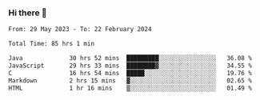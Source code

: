 ### Hi there 👋

<!--START_SECTION:waka-->

```txt
From: 29 May 2023 - To: 22 February 2024

Total Time: 85 hrs 1 min

Java             30 hrs 52 mins  █████████░░░░░░░░░░░░░░░░   36.08 %
JavaScript       29 hrs 33 mins  ████████▓░░░░░░░░░░░░░░░░   34.55 %
C                16 hrs 54 mins  █████░░░░░░░░░░░░░░░░░░░░   19.76 %
Markdown         2 hrs 15 mins   ▓░░░░░░░░░░░░░░░░░░░░░░░░   02.65 %
HTML             1 hr 16 mins    ▒░░░░░░░░░░░░░░░░░░░░░░░░   01.49 %
```

<!--END_SECTION:waka-->
<!--
**the-beef-calculator/the-beef-calculator** is a ✨ _special_ ✨ repository because its `README.md` (this file) appears on your GitHub profile.

Here are some ideas to get you started:

- 🔭 I’m currently working on ...
- 🌱 I’m currently learning ...
- 👯 I’m looking to collaborate on ...
- 🤔 I’m looking for help with ...
- 💬 Ask me about ...
- 📫 How to reach me: ...
- 😄 Pronouns: ...
- ⚡ Fun fact: ...
-->
